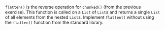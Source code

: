 

`flatten()` is the reverse operation for `chunked()` (from the previous
exercise). This function is called on a `List` of `List`s and returns a single
`List` of all elements from the nested `List`s. Implement `flatten()` without
using the `flatten()` function from the standard library.
